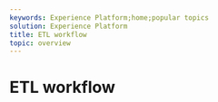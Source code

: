 ```yaml
---
keywords: Experience Platform;home;popular topics
solution: Experience Platform
title: ETL workflow
topic: overview
---
```


# ETL workflow
